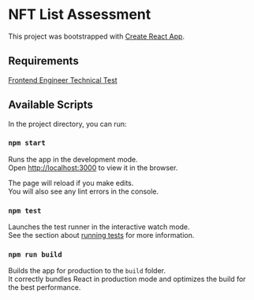 # NFT List Assessment

This project was bootstrapped with [Create React App](https://github.com/facebook/create-react-app).


## Requirements
[Frontend Engineer Technical Test](https://drive.google.com/file/d/1URKHOP7kcpQXx8HYn-N5ua12hNLPeXFI/view)

## Available Scripts

In the project directory, you can run:

### `npm start`

Runs the app in the development mode.\
Open [http://localhost:3000](http://localhost:3000) to view it in the browser.

The page will reload if you make edits.\
You will also see any lint errors in the console.

### `npm test`

Launches the test runner in the interactive watch mode.\
See the section about [running tests](https://facebook.github.io/create-react-app/docs/running-tests) for more information.

### `npm run build`

Builds the app for production to the `build` folder.\
It correctly bundles React in production mode and optimizes the build for the best performance.

